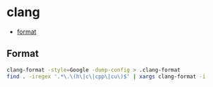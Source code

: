 # clang

- [format](https://clang.llvm.org/docs/ClangFormat.html)

## Format

```bash
clang-format -style=Google -dump-config > .clang-format
find . -iregex '.*\.\(h\|c\|cpp\|cu\)$' | xargs clang-format -i
```

